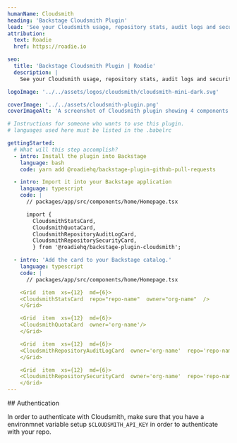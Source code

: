 ```yaml
---
humanName: Cloudsmith
heading: 'Backstage Cloudsmith Plugin'
lead: 'See your Cloudsmith usage, repository stats, audit logs and security scanning'
attribution:
  text: Roadie
  href: https://roadie.io

seo:
  title: 'Backstage Cloudsmith Plugin | Roadie'
  description: |
    See your Cloudsmith usage, repository stats, audit logs and security scanning.

logoImage: '../../assets/logos/cloudsmith/cloudsmith-mini-dark.svg'

coverImage: '../../assets/cloudsmith-plugin.png'
coverImageAlt: 'A screenshot of Cloudsmith plugin showing 4 components in more detail.'

# Instructions for someone who wants to use this plugin.
# languages used here must be listed in the .babelrc

gettingStarted:
  # What will this step accomplish?
  - intro: Install the plugin into Backstage
    language: bash
    code: yarn add @roadiehq/backstage-plugin-github-pull-requests

  - intro: Import it into your Backstage application
    language: typescript
    code: |
      // packages/app/src/components/home/Homepage.tsx

      import {
        CloudsmithStatsCard,
        CloudsmithQuotaCard,
        CloudsmithRepositoryAuditLogCard,
        CloudsmithRepositorySecurityCard,
        } from '@roadiehq/backstage-plugin-cloudsmith';

  - intro: 'Add the card to your Backstage catalog.'
    language: typescript
    code: |
      // packages/app/src/components/home/Homepage.tsx

    <Grid  item  xs={12}  md={6}>
    <CloudsmithStatsCard  repo="repo-name"  owner="org-name"  />
    </Grid>

    <Grid  item  xs={12}  md={6}>
    <CloudsmithQuotaCard  owner='org-name'/>
    </Grid>

    <Grid  item  xs={12}  md={6}>
    <CloudsmithRepositoryAuditLogCard  owner='org-name'  repo='repo-name'/>
    </Grid>

    <Grid  item  xs={12}  md={6}>
    <CloudsmithRepositorySecurityCard  owner='org-name'  repo='repo-name'/>
    </Grid>
---
```


## Authentication

In order to authenticate with Cloudsmith, make sure that you have a environmnet variable setup `$CLOUDSMITH_API_KEY` in order to authenticate with your repo.
